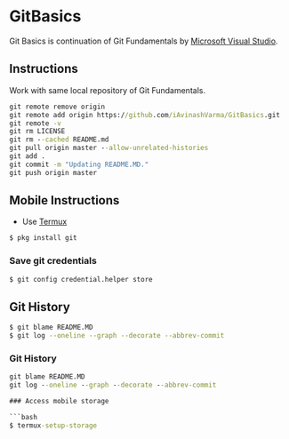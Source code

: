 # GitBasics

Git Basics is continuation of Git Fundamentals by [Microsoft Visual Studio](https://youtu.be/c3482qAzZLQ).

## Instructions

Work with same local repository of Git Fundamentals.

```cmd
git remote remove origin
git remote add origin https://github.com/iAvinashVarma/GitBasics.git
git remote -v
git rm LICENSE
git rm --cached README.md
git pull origin master --allow-unrelated-histories 
git add .
git commit -m "Updating README.MD."
git push origin master
```

## Mobile Instructions

* Use [Termux](https://play.google.com/store/apps/details?id=com.termux)

```bash
$ pkg install git
```

### Save git credentials

```cmd
$ git config credential.helper store
```

## Git History

```bash
$ git blame README.MD
$ git log --oneline --graph --decorate --abbrev-commit
```

### Git History

```cmd
git blame README.MD
git log --oneline --graph --decorate --abbrev-commit

### Access mobile storage

```bash
$ termux-setup-storage
```
